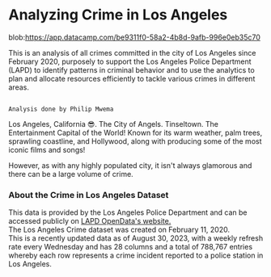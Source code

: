# Analyzing Crime in Los Angeles
blob:https://app.datacamp.com/be9311f0-58a2-4b8d-9afb-996e0eb35c70

This is an analysis of all crimes committed in the city of Los Angeles since February 2020, purposely to support the Los Angeles Police Department (LAPD) to identify patterns in criminal behavior and to use the analytics to plan and allocate resources efficiently to tackle various crimes in different areas. 


                                                                                Analysis done by Philip Mwema
Los Angeles, California 😎. The City of Angels. Tinseltown. The Entertainment Capital of the World! Known for its warm weather, palm trees, sprawling coastline, and Hollywood, along with producing some of the most iconic films and songs!

However, as with any highly populated city, it isn't always glamorous and there can be a large volume of crime.


### About the Crime in Los Angeles Dataset
This data is provided by the Los Angeles Police Department and can be accessed publicly on [LAPD OpenData's website.](https://data.lacity.org/Public-Safety/Crime-Data-from-2020-to-Present/2nrs-mtv8)  
The Los Angeles Crime dataset was created on February 11, 2020.  
This is a recently updated data as of August 30, 2023, with a weekly refresh rate every Wednesday and has 28 columns and a total of 788,767 entries whereby each row represents a crime incident reported to a police station in Los Angeles.
